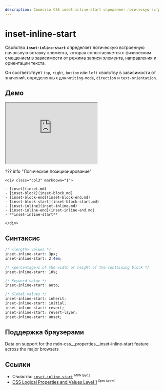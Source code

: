 ```yaml
---
description: Свойство CSS inset-inline-start определяет логическую встроенную начальную вставку элемента, которая сопоставляется с физическим смещением в зависимости от режима записи элемента, направления и ориентации текста.
---
```


# inset-inline-start

Свойство **`inset-inline-start`** определяет логическую встроенную начальную вставку элемента, которая сопоставляется с физическим смещением в зависимости от режима записи элемента, направления и ориентации текста.

Он соответствует `top`, `right`, `bottom` или `left` свойству в зависимости от значений, определенных для `writing-mode`, `direction` и `text-orientation`.

## Демо

<iframe class="interactive is-default-height" height="200" src="https://interactive-examples.mdn.mozilla.net/pages/css/inset-inline-start.html" title="MDN Web Docs Interactive Example" loading="lazy" data-readystate="complete"></iframe>

??? info "Логическое позиционирование"

    <div class="col3" markdown="1">

    - [inset](inset.md)
    - [inset-block](inset-block.md)
    - [inset-block-end](inset-block-end.md)
    - [inset-block-start](inset-block-start.md)
    - [inset-inline](inset-inline.md)
    - [inset-inline-end](inset-inline-end.md)
    - **inset-inline-start**

    </div>

## Синтаксис

```css
/* <length> values */
inset-inline-start: 3px;
inset-inline-start: 2.4em;

/* <percentage>s of the width or height of the containing block */
inset-inline-start: 10%;

/* Keyword value */
inset-inline-start: auto;

/* Global values */
inset-inline-start: inherit;
inset-inline-start: initial;
inset-inline-start: revert;
inset-inline-start: revert-layer;
inset-inline-start: unset;
```

## Поддержка браузерами

<p class="ciu_embed" data-feature="mdn-css__properties__inset-inline-start" data-periods="future_1,current,past_1,past_2" data-accessible-colours="false">
<p>Data on support for the mdn-css__properties__inset-inline-start feature across the major browsers</p>
</p>

## Ссылки

- Свойство [`inset-inline-start`](https://developer.mozilla.org/ru/docs/Web/CSS/inset-inline-start) <sup><small>MDN (рус.)</small></sup>
- [CSS Logical Properties and Values Level 1](https://w3c.github.io/csswg-drafts/css-logical/#position-properties) <sup><small>Spec (англ.)</small></sup>
